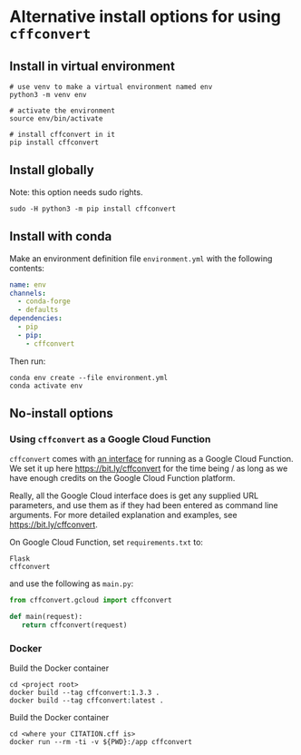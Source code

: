 # Alternative install options for using `cffconvert`

## Install in virtual environment

```shell
# use venv to make a virtual environment named env
python3 -m venv env

# activate the environment
source env/bin/activate

# install cffconvert in it
pip install cffconvert
```

## Install globally

Note: this option needs sudo rights.

```shell
sudo -H python3 -m pip install cffconvert
```

## Install with conda

Make an environment definition file `environment.yml` with the following contents:

```yaml
name: env
channels:
  - conda-forge
  - defaults
dependencies:
  - pip
  - pip:
    - cffconvert
```

Then run:

```shell
conda env create --file environment.yml
conda activate env
```

## No-install options

### Using `cffconvert` as a Google Cloud Function

`cffconvert` comes with [an interface](/cffconvert/gcloud.py) for
running as a Google Cloud Function. We set it up here
<https://bit.ly/cffconvert> for the time being / as long as we have
enough credits on the Google Cloud Function platform.

Really, all the Google Cloud interface does is get any supplied URL
parameters, and use them as if they had been entered as command line
arguments. For more detailed explanation and examples, see
<https://bit.ly/cffconvert>.

On Google Cloud Function, set `requirements.txt` to:

```text
Flask
cffconvert
```

and use the following as `main.py`:

```python
from cffconvert.gcloud import cffconvert

def main(request):
   return cffconvert(request)
```

### Docker

Build the Docker container 

```shell
cd <project root>
docker build --tag cffconvert:1.3.3 .
docker build --tag cffconvert:latest .
```

Build the Docker container 

```shell
cd <where your CITATION.cff is>
docker run --rm -ti -v ${PWD}:/app cffconvert
```
